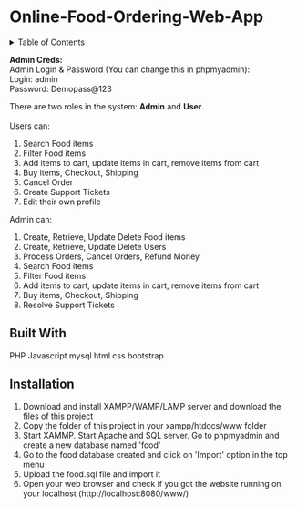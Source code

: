 # Online-Food-Ordering-Web-App

<!-- TABLE OF CONTENTS -->
<details>
  <summary>Table of Contents</summary>
  <ol>
    <li><a href="#system-description-and-functions">System Description and Functions</a></li>
    <li><a href="#built-with">Built With</a></li>
    <li><a href="#installation">Installation</a></li>
    <li><a href="#authors">Authors</a></li>
    <li><a href="#links">Links</a></li>
  </ol>
</details>

**Admin Creds:** <br/>
Admin Login & Password (You can change this in phpmyadmin):<br/>
Login: admin <br>
Password: Demopass@123<br>

There are two roles in the system: **Admin** and **User**.<br/><br/>
Users can:<br/>
<ol>
    <li>Search Food items</li>
    <li>Filter Food items</li>
    <li>Add items to cart, update items in cart, remove items from cart</li>
    <li>Buy items, Checkout, Shipping</li>
    <li>Cancel Order</li>
    <li>Create Support Tickets</li>
    <li>Edit their own profile</li>
</ol>

Admin can:<br/>
<ol>
    <li>Create, Retrieve, Update Delete Food items</li>
    <li>Create, Retrieve, Update Delete Users</li>
    <li>Process Orders, Cancel Orders, Refund Money</li>
    <li>Search Food items</li>
    <li>Filter Food items</li>
    <li>Add items to cart, update items in cart, remove items from cart</li>
    <li>Buy items, Checkout, Shipping</li>
    <li>Resolve Support Tickets</li>
</ol>

## Built With
PHP
Javascript
mysql
html
css
bootstrap

## Installation
<ol>
<li>Download and install XAMPP/WAMP/LAMP server and download the files of this project</li>
<li>Copy the folder of this project in your xampp/htdocs/www folder</li>
<li>Start XAMMP. Start Apache and SQL server. Go to phpmyadmin and create a new database named 'food'</li>
<li>Go to the food database created and click on 'Import' option in the top menu</li>
<li>Upload the food.sql file and import it</li>
<li>Open your web browser and check if you got the website running on your localhost (http://localhost:8080/www/)</li>
</ol>

